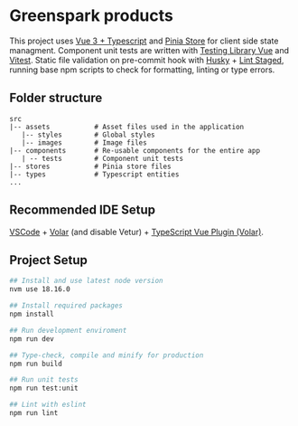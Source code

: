 # Greenspark products

This project uses [Vue 3 + Typescript](https://github.com/vuejs/create-vue) and [Pinia Store](https://pinia.vuejs.org/) for client side state managment. Component unit tests are written with [Testing Library Vue](https://testing-library.com/docs/vue-testing-library/intro/) and [Vitest](https://vitest.dev/). Static file validation on pre-commit hook with [Husky](https://www.npmjs.com/package/husky) + [Lint Staged](https://www.npmjs.com/package/lint-staged), running base npm scripts to check for formatting, linting or type errors.

## Folder structure

```
src
|-- assets           # Asset files used in the application
   |-- styles        # Global styles
   |-- images        # Image files
|-- components       # Re-usable components for the entire app
   | -- tests        # Component unit tests
|-- stores           # Pinia store files
|-- types            # Typescript entities
...
```

## Recommended IDE Setup

[VSCode](https://code.visualstudio.com/) + [Volar](https://marketplace.visualstudio.com/items?itemName=Vue.volar) (and disable Vetur) + [TypeScript Vue Plugin (Volar)](https://marketplace.visualstudio.com/items?itemName=Vue.vscode-typescript-vue-plugin).

## Project Setup

```sh
## Install and use latest node version
nvm use 18.16.0

## Install required packages
npm install

## Run development enviroment
npm run dev

## Type-check, compile and minify for production
npm run build

## Run unit tests
npm run test:unit

## Lint with eslint
npm run lint
```
